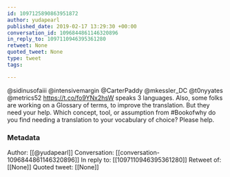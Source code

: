 ```yaml
---
id: 1097125890863951872
author: yudapearl
published_date: 2019-02-17 13:29:30 +00:00
conversation_id: 1096844861146320896
in_reply_to: 1097110946395361280
retweet: None
quoted_tweet: None
type: tweet
tags:

---
```


@sidinusofaiii @intensivemargin @CarterPaddy @mkessler_DC @t0nyyates @metrics52 https://t.co/fo9YNx2hsW speaks 3 languages. Also, some folks are working on a Glossary of terms, to improve the translation. But they need your help. Which concept, tool, or assumption from #Bookofwhy do you find needing a translation to your vocabulary of choice? Please help.

### Metadata

Author: [[@yudapearl]]
Conversation: [[conversation-1096844861146320896]]
In reply to: [[1097110946395361280]]
Retweet of: [[None]]
Quoted tweet: [[None]]
